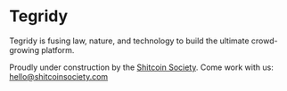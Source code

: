 # Tegridy

Tegridy is fusing law, nature, and technology to build the ultimate crowd-growing platform.

Proudly under construction by the [Shitcoin Society](https://www.shitcoinsociety.com). Come work with us: [hello@shitcoinsociety.com](mailto:hello@shitcoinsociety.com)
